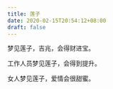 ```yaml
---
title: 莲子
date: 2020-02-15T20:54:12+08:00
draft: false
---
```


梦见莲子，吉兆，会得财进宝。



工作人员梦见莲子，会得到提升。



女人梦见莲子，爱情会很甜蜜。


